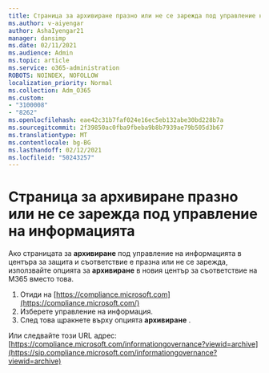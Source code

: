 ```yaml
---
title: Страница за архивиране празно или не се зарежда под управление на информацията
ms.author: v-aiyengar
author: AshaIyengar21
manager: dansimp
ms.date: 02/11/2021
ms.audience: Admin
ms.topic: article
ms.service: o365-administration
ROBOTS: NOINDEX, NOFOLLOW
localization_priority: Normal
ms.collection: Adm_O365
ms.custom:
- "3100008"
- "8262"
ms.openlocfilehash: eae42c31b7faf024e16ec5eb132abe30bd228b7a
ms.sourcegitcommit: 2f39850ac0fba9fbeba9b8b7939ae79b505d3b67
ms.translationtype: MT
ms.contentlocale: bg-BG
ms.lasthandoff: 02/12/2021
ms.locfileid: "50243257"
---
```

# <a name="archive-page-blank-or-not-loading-under-information-governance"></a>Страница за архивиране празно или не се зарежда под управление на информацията

Ако страницата за **архивиране** под управление на информацията в центъра за защита и съответствие е празна или не се зарежда, използвайте опцията за **архивиране** в новия център за съответствие на M365 вместо това.

1. Отиди на [https://compliance.microsoft.com](https://compliance.microsoft.com/)
1. Изберете управление на информация.
1. След това щракнете върху опцията **архивиране** .

Или следвайте този URL адрес: [https://compliance.microsoft.com/informationgovernance?viewid=archive](https://sip.compliance.microsoft.com/informationgovernance?viewid=archive)